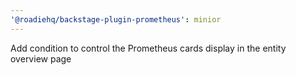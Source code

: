 ```yaml
---
'@roadiehq/backstage-plugin-prometheus': minior
---
```


Add condition to control the Prometheus cards display in the entity overview page

